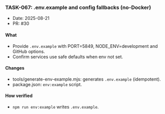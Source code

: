 ### TASK-067: .env.example and config fallbacks (no-Docker)

- Date: 2025-08-21
- PR: #30

#### What
- Provide `.env.example` with PORT=5849, NODE_ENV=development and GitHub options.
- Confirm services use safe defaults when env not set.

#### Changes
- tools/generate-env-example.mjs: generates `.env.example` (idempotent).
- package.json: `env:example` script.

#### How verified
- `npm run env:example` writes `.env.example`.

